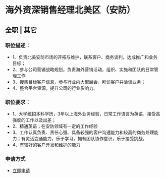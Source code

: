 
# 海外资深销售经理北美区（安防）
## 全职  |  其它
### 

### 职位描述：
- 1、负责北美安防市场的开拓与维护，联系客户、商务谈判，达成推广和业务目标；
- 2、参与公司营销战略规划，负责海外营销活动，组织、实施和团队的日常管理工作
- 3、搜集目标客户信息，参与行业内大型展会，拜访客户并洽谈业务；
- 4、整合平台资源，提升公司的行业影响力。

### 职位要求：
- 1、大学统招本科学历，3年以上海外业务经验，日常工作语言为英语，接受高强度的工作以及出差；
- 2、精通英语；在安防领域有一定的工作经验
- 3、工作认真负责、责任心强、具备较强的客户沟通能力和较高的商务处理能力；有灵活变通能力，乐于学习，拥有团队协作意识，乐于接受挑战。
- 4、有较好的客户开发和维护的能力
### 申请方式
- <a href="mailto:hr@tuya.com?subject=求职简历-海外资深销售经理北美区（安防）-来自GitHub">立即申请</a>